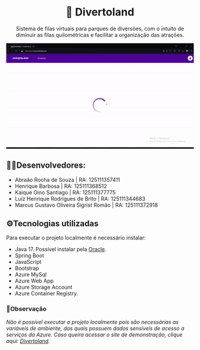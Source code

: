 <h1 align="center">🎢 Divertoland</h1>

<p align="center">
    Sistema de filas virtuais para parques de diversões, com o intuito de diminuir as filas quilométricas e facilitar a organização das atrações.
</p>

<p align="center">
    <img src="arquivosReadme/demo.gif" alt="drawing" />
</p>

## 🧑‍💻Desenvolvedores:
- Abraão Rocha de Souza | RA: 125111357411
- Henrique Barbosa | RA: 125111368512 
- Kaique Gino Santiago | RA: 125111377775 
- Luiz Henrique Rodrigues de Brito | RA: 125111344683
- Marcus Gustavo Oliveira Sigrist Romão | RA: 125111372918

## ⚙️Tecnologias utilizadas
Para executar o projeto localmente é necessário instalar:
- Java 17. Possível instalar pela [Oracle](https://www.oracle.com/java/technologies/downloads/#java17).
- Spring Boot
- JavaScript
- Bootstrap
- Azure MySql
- Azure Web App
- Azure Storage Account
- Azure Container Registry.



### **🚨Observação**
*Não é possível executar o projeto localmente pois são necessárias as variáveis de ambiente, das quais possuem dados sensíveis de acesso a serviços da Azure. Caso queira acessar o site de demonstração, clique aqui: [Divertoland](https://divertoland.azurewebsites.net).*
